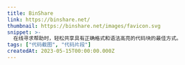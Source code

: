 ```yaml
---
title: BinShare
link: https://binshare.net/
thumbnail: https://binshare.net/images/favicon.svg
snippet: >-
  在线寻求帮助时，轻松共享具有正确格式和语法高亮的代码块的最佳方式。
tags: ["代码截图", "代码片段"]
createdAt: 2023-05-15T00:00:00.000Z
---
```

